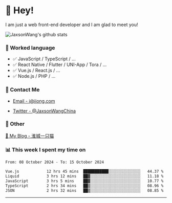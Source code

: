 # 👋 Hey!

I am just a web front-end developer and I am glad to meet you!

![JaxsonWang's github stats](https://github-readme-stats.vercel.app/api?username=JaxsonWang&&show_icons=true&&title_color=1abc9c&&icon_color=1abc9c)


### 📝 Worked language

- ✅ JavaScript / TypeScript / ...
- ✅ React Native / Flutter / UNI-App / Tora / ...
- ✅ Vue.js / React.js / ...
- ✅ Node.js / PHP / ...

### 📮 Contact Me

- [Email - i@iiong.com](mailto:i@iiong.com)

- [Twitter - @JaxsonWangChina](https://twitter.com/JaxsonWangChina)

### 🤪 Other

[📌 My Blog - 淮城一只猫](https://iiong.com)

### 📊 This week I spent my time on

<!--START_SECTION:waka-->

```txt
From: 08 October 2024 - To: 15 October 2024

Vue.js            12 hrs 45 mins  ███████████░░░░░░░░░░░░░░   44.37 %
Liquid            3 hrs 12 mins   ██▓░░░░░░░░░░░░░░░░░░░░░░   11.18 %
JavaScript        3 hrs 5 mins    ██▓░░░░░░░░░░░░░░░░░░░░░░   10.77 %
TypeScript        2 hrs 34 mins   ██▒░░░░░░░░░░░░░░░░░░░░░░   08.96 %
JSON              2 hrs 32 mins   ██▒░░░░░░░░░░░░░░░░░░░░░░   08.85 %
```

<!--END_SECTION:waka-->

---
